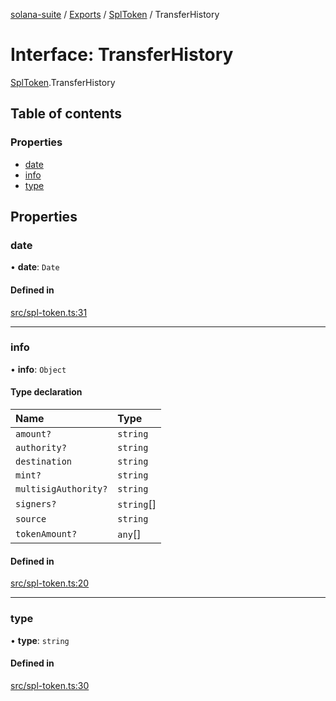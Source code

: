 [solana-suite](../README.md) / [Exports](../modules.md) / [SplToken](../modules/SplToken.md) / TransferHistory

# Interface: TransferHistory

[SplToken](../modules/SplToken.md).TransferHistory

## Table of contents

### Properties

- [date](SplToken.TransferHistory.md#date)
- [info](SplToken.TransferHistory.md#info)
- [type](SplToken.TransferHistory.md#type)

## Properties

### date

• **date**: `Date`

#### Defined in

[src/spl-token.ts:31](https://github.com/fukaoi/solana-suite/blob/20fd35c/src/spl-token.ts#L31)

___

### info

• **info**: `Object`

#### Type declaration

| Name | Type |
| :------ | :------ |
| `amount?` | `string` |
| `authority?` | `string` |
| `destination` | `string` |
| `mint?` | `string` |
| `multisigAuthority?` | `string` |
| `signers?` | `string`[] |
| `source` | `string` |
| `tokenAmount?` | `any`[] |

#### Defined in

[src/spl-token.ts:20](https://github.com/fukaoi/solana-suite/blob/20fd35c/src/spl-token.ts#L20)

___

### type

• **type**: `string`

#### Defined in

[src/spl-token.ts:30](https://github.com/fukaoi/solana-suite/blob/20fd35c/src/spl-token.ts#L30)
